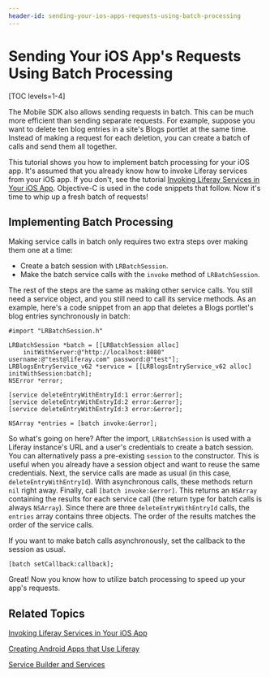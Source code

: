 ```yaml
---
header-id: sending-your-ios-apps-requests-using-batch-processing
---
```


# Sending Your iOS App's Requests Using Batch Processing

[TOC levels=1-4]

The Mobile SDK also allows sending requests in batch. This can be much more 
efficient than sending separate requests. For example, suppose you want to 
delete ten blog entries in a site's Blogs portlet at the same time. Instead of 
making a request for each deletion, you can create a batch of calls and send 
them all together. 

This tutorial shows you how to implement batch processing for your iOS app. It's 
assumed that you already know how to invoke Liferay services from your iOS app. 
If you don't, see the tutorial 
[Invoking Liferay Services in Your iOS App](/docs/6-2/tutorials/-/knowledge_base/t/invoking-liferay-services-in-your-ios-app). 
Objective-C is used in the code snippets that follow. Now it's time to whip up a 
fresh batch of requests! 

## Implementing Batch Processing

Making service calls in batch only requires two extra steps over making them one 
at a time: 

- Create a batch session with `LRBatchSession`.
- Make the batch service calls with the `invoke` method of `LRBatchSession`.

The rest of the steps are the same as making other service calls. You still need 
a service object, and you still need to call its service methods. As an example, 
here's a code snippet from an app that deletes a Blogs portlet's blog entries 
synchronously in batch: 

    #import "LRBatchSession.h"

    LRBatchSession *batch = [[LRBatchSession alloc] 
        initWithServer:@"http://localhost:8080" username:@"test@liferay.com" password:@"test"];
    LRBlogsEntryService_v62 *service = [[LRBlogsEntryService_v62 alloc] initWithSession:batch];
    NSError *error;

    [service deleteEntryWithEntryId:1 error:&error];
    [service deleteEntryWithEntryId:2 error:&error];
    [service deleteEntryWithEntryId:3 error:&error];

    NSArray *entries = [batch invoke:&error];

So what's going on here? After the import, `LRBatchSession` is used with a 
Liferay instance's URL and a user's credentials to create a batch session. You 
can alternatively pass a pre-existing `session` to the constructor. This is 
useful when you already have a session object and want to reuse the same 
credentials. Next, the service calls are made as usual (in this case, 
`deleteEntryWithEntryId`). With asynchronous calls, these methods return `nil` 
right away. Finally, call `[batch invoke:&error]`. This returns an `NSArray` 
containing the results for each service call (the return type for batch calls is 
always `NSArray`). Since there are three `deleteEntryWithEntryId` calls, the 
`entries` array contains three objects. The order of the results matches the 
order of the service calls. 

If you want to make batch calls asynchronously, set the callback to the session 
as usual.

    [batch setCallback:callback];

Great! Now you know how to utilize batch processing to speed up your app's 
requests. 

## Related Topics

[Invoking Liferay Services in Your iOS App](/docs/6-2/tutorials/-/knowledge_base/t/invoking-liferay-services-in-your-ios-app)

[Creating Android Apps that Use Liferay](/docs/6-2/tutorials/-/knowledge_base/t/creating-android-apps-that-use-liferay)

[Service Builder and Services](/docs/6-2/tutorials/-/knowledge_base/t/service-builder)
